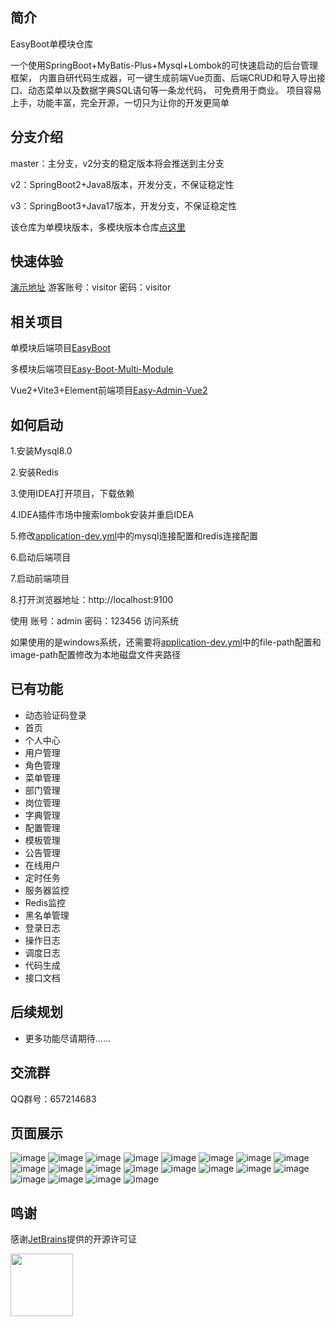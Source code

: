 ## 简介
EasyBoot单模块仓库

一个使用SpringBoot+MyBatis-Plus+Mysql+Lombok的可快速启动的后台管理框架，
内置自研代码生成器，可一键生成前端Vue页面、后端CRUD和导入导出接口、动态菜单以及数据字典SQL语句等一条龙代码，
可免费用于商业。
项目容易上手，功能丰富，完全开源，一切只为让你的开发更简单

## 分支介绍
master：主分支，v2分支的稳定版本将会推送到主分支

v2：SpringBoot2+Java8版本，开发分支，不保证稳定性

v3：SpringBoot3+Java17版本，开发分支，不保证稳定性

该仓库为单模块版本，多模块版本仓库[点这里](https://github.com/Zoe-Z1/Easy-Boot-Multi-Module)

## 快速体验
[演示地址](https://www.easyboot.cn) 游客账号：visitor 密码：visitor

## 相关项目
单模块后端项目[EasyBoot](https://github.com/Zoe-Z1/EasyBoot)

多模块后端项目[Easy-Boot-Multi-Module](https://github.com/Zoe-Z1/Easy-Boot-Multi-Module)

Vue2+Vite3+Element前端项目[Easy-Admin-Vue2](https://gitee.com/yunzhongshan/Easy-vue2-vite3)


## 如何启动
1.安装Mysql8.0

2.安装Redis

3.使用IDEA打开项目，下载依赖

4.IDEA插件市场中搜索lombok安装并重启IDEA

5.修改[application-dev.yml](https://github.com/Zoe-Z1/EasyBoot/blob/master/src/main/resources/application-dev.yml)中的mysql连接配置和redis连接配置

6.启动后端项目

7.启动前端项目

8.打开浏览器地址：http://localhost:9100

使用 账号：admin 密码：123456 访问系统

如果使用的是windows系统，还需要将[application-dev.yml](https://github.com/Zoe-Z1/EasyBoot/blob/master/src/main/resources/application-dev.yml)中的file-path配置和image-path配置修改为本地磁盘文件夹路径

## 已有功能
<ul>
    <li>动态验证码登录</li>
    <li>首页</li>
    <li>个人中心</li>
    <li>用户管理</li>
    <li>角色管理</li>
    <li>菜单管理</li>
    <li>部门管理</li>
    <li>岗位管理</li>
    <li>字典管理</li>
    <li>配置管理</li>
    <li>模板管理</li>
    <li>公告管理</li>
    <li>在线用户</li>
    <li>定时任务</li>
    <li>服务器监控</li>
    <li>Redis监控</li>
    <li>黑名单管理</li>
    <li>登录日志</li>
    <li>操作日志</li>
    <li>调度日志</li>
    <li>代码生成</li>
    <li>接口文档</li>

</ul>

## 后续规划
<ul>
    <li>更多功能尽请期待......</li>
</ul>

## 交流群
QQ群号：657214683

## 页面展示
![image](doc/login.png)
![image](doc/admin-user.png)
![image](doc/role.png)
![image](doc/menu.png)
![image](doc/department.png)
![image](doc/post.png)
![image](doc/data-dict-domain.png)
![image](doc/sys-config-domain.png)
![image](doc/template-config.png)
![image](doc/notice.png)
![image](doc/online-user.png)
![image](doc/scheduled-task.png)
![image](doc/server.png)
![image](doc/redis.png)
![image](doc/blacklist.png)
![image](doc/login-log.png)
![image](doc/operation-log.png)
![image](doc/gen.png)
![image](doc/template-param-config.png)
![image](doc/doc.png)

## 鸣谢
感谢[JetBrains](https://jb.gg/OpenSourceSupport)提供的开源许可证

<img src="https://resources.jetbrains.com/storage/products/company/brand/logos/jb_beam.png"  width="100" height="100" />